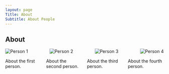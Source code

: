 ```yaml
---
layout: page
Title: About
Subtitle: About People
---
```


## About

<div style="
  display: flex;
  justify-content: space-between;  /* equal space between items */
  align-items: center;             /* vertical centering if your images differ in height */
  flex-wrap: wrap;                 /* (optional) stack on narrow screens */
">
  <img src="assets/img/404-southpark.jpg" alt="Person 1" style="max-width: 23%; height: auto;"/>
  <img src="assets/img/avatar-icon.jpg" alt="Person 2" style="max-width: 23%; height: auto;"/>
  <img src="assets/img/path.jpg" alt="Person 3" style="max-width: 23%; height: auto;"/>
  <img src="assets/img/404-southpark.jpg" alt="Person 4" style="max-width: 23%; height: auto;"/>
</div>

<div style="
  display: flex;
  gap: 1rem;          /* space between columns */
  flex-wrap: wrap;    /* make it responsive on small screens */
">
  <div style="flex: 1 1 0; min-width: 0;">
    <!-- Column 1 content -->
    <p>About the first person.</p>
  </div>
  <div style="flex: 1 1 0; min-width: 0;">
    <!-- Column 2 content -->
    <p>About the second person.</p>
  </div>
  <div style="flex: 1 1 0; min-width: 0;">
    <!-- Column 3 content -->
    <p>About the third person.</p>
  </div>
  <div style="flex: 1 1 0; min-width: 0;">
    <!-- Column 4 content -->
    <p>About the fourth person.</p>
  </div>
</div>
